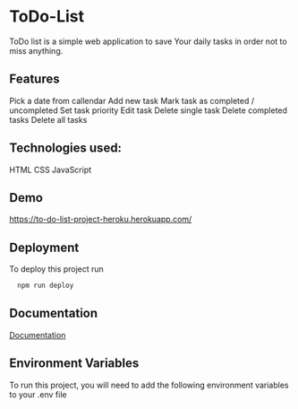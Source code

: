 
# ToDo-List

ToDo list is a simple web application to save Your daily tasks in order not to miss anything.

## Features
Pick a date from callendar
Add new task
Mark task as completed / uncompleted
Set task priority
Edit task
Delete single task
Delete completed tasks
Delete all tasks

## Technologies used:
HTML
CSS
JavaScript

## Demo

https://to-do-list-project-heroku.herokuapp.com/

## Deployment

To deploy this project run

```bash
  npm run deploy
```

## Documentation

[Documentation](https://linktodocumentation)


## Environment Variables

To run this project, you will need to add the following environment variables to your .env file


